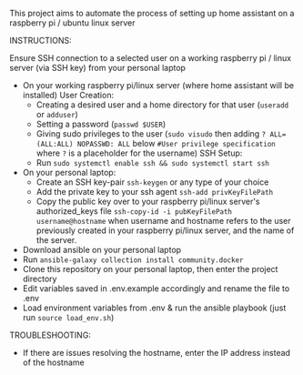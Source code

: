 This project aims to automate the process of setting up home assistant on a raspberry pi / ubuntu linux server

INSTRUCTIONS:

Ensure SSH connection to a selected user on a working raspberry pi / linux server (via SSH key) from your personal laptop
- On your working raspberry pi/linux server (where home assistant will be installed)
    User Creation:
    - Creating a desired user and a home directory for that user (`useradd` or `adduser`)
    - Setting a password (`passwd $USER`)
    - Giving sudo privileges to the user (`sudo visudo` then adding `? ALL=(ALL:ALL) NOPASSWD: ALL` below `#User privilege specification` where `?` is a placeholder for the username)
    SSH Setup:
    - Run `sudo systemctl enable ssh && sudo systemctl start ssh`
- On your personal laptop:
    - Create an SSH key-pair `ssh-keygen` or any type of your choice
    - Add the private key to your ssh agent `ssh-add privKeyFilePath`
    - Copy the public key over to your raspberry pi/linux server's authorized_keys file `ssh-copy-id -i pubKeyFilePath username@hostname` when username and hostname refers to the user previously created in your raspberry pi/linux server, and the name of the server.
- Download ansible on your personal laptop
- Run `ansible-galaxy collection install community.docker`
- Clone this repository on your personal laptop, then enter the project directory
- Edit variables saved in .env.example accordingly and rename the file to .env
- Load environment variables from .env & run the ansible playbook (just run `source load_env.sh`)


TROUBLESHOOTING:
- If there are issues resolving the hostname, enter the IP address instead of the hostname
